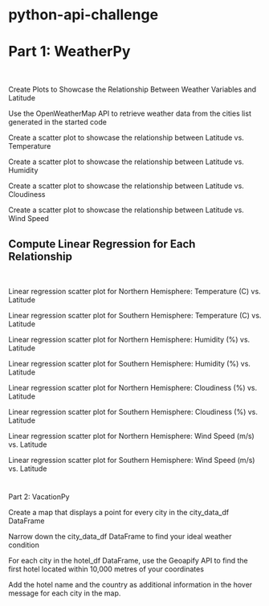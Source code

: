 # python-api-challenge

<p><h1>Part 1: WeatherPy</h1><br>
<p>Create Plots to Showcase the Relationship Between Weather Variables and Latitude</p>
<p>Use the OpenWeatherMap API to retrieve weather data from the cities list generated in the started code</p>
<p>Create a scatter plot to showcase the relationship between Latitude vs. Temperature</p>
<p>Create a scatter plot to showcase the relationship between Latitude vs. Humidity</p>
<p>Create a scatter plot to showcase the relationship between Latitude vs. Cloudiness</p>
<p>Create a scatter plot to showcase the relationship between Latitude vs. Wind Speed</p>

<p><h2>Compute Linear Regression for Each Relationship</h2><br>
<p>Linear regression scatter plot for Northern Hemisphere: Temperature (C) vs. Latitude</p>
<p>Linear regression scatter plot for Southern Hemisphere: Temperature (C) vs. Latitude</p>
<p>Linear regression scatter plot for Northern Hemisphere: Humidity (%) vs. Latitude</p>
<p>Linear regression scatter plot for Southern Hemisphere: Humidity (%) vs. Latitude</p>
<p>Linear regression scatter plot for Northern Hemisphere: Cloudiness (%) vs. Latitude</p>
<p>Linear regression scatter plot for Southern Hemisphere: Cloudiness (%) vs. Latitude</p>
<p>Linear regression scatter plot for Northern Hemisphere: Wind Speed (m/s) vs. Latitude</p>
<p>Linear regression scatter plot for Southern Hemisphere: Wind Speed (m/s) vs. Latitude</p>

<p><h1></h1>Part 2: VacationPy</h1><br>
<p>Create a map that displays a point for every city in the city_data_df DataFrame</p>
<p>Narrow down the city_data_df DataFrame to find your ideal weather condition</p>
<p>For each city in the hotel_df DataFrame, use the Geoapify API to find the first hotel located within 10,000 metres of your coordinates</p>
<p>Add the hotel name and the country as additional information in the hover message for each city in the map.</p>

